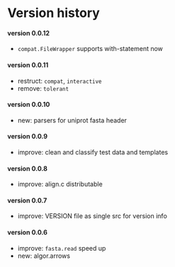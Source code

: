 
Version history
=================


#### version 0.0.12
+   `compat.FileWrapper` supports with-statement now

#### version 0.0.11
+   restruct: `compat`, `interactive`
+   remove: `tolerant`

#### version 0.0.10
+   new: parsers for uniprot fasta header

#### version 0.0.9
+   improve: clean and classify test data and templates

#### version 0.0.8
+   improve: align.c distributable

#### version 0.0.7
+   improve: VERSION file as single src for version info

#### version 0.0.6
+   improve: `fasta.read` speed up
+   new: algor.arrows


